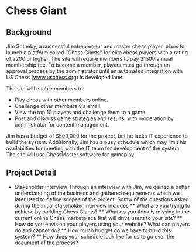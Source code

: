 # Chess Giant
## Background
Jim Sotheby, a successful entrepreneur and master chess player, plans to launch a platform called "Chess Giants" for elite chess players with a rating of 2200 or higher. The site will require members to pay $1500 annual membership fee. To become a member, players must go through an approval process by the administrator until an automated integration with US Chess (www.uschess.org) is developed later.

The site will enable members to:

* Play chess with other members online.
* Challenge other members via email.
* View the top 10 players and challenge them to a game.
* Post and discuss game strategies and results, with moderation by administrator for content management.

Jim has a budget of $500,000 for the project, but he lacks IT experience to build the system. Additionally, Jim has a busy schedule which may limit his availabilties for meeting with the IT team for development of the system. The site will use ChessMaster software for gameplay.

## Project Detail
* Stakeholder interview
  Through an interview with Jim, we gained a better understanding of the business and gathered requirements which we later used to define scopes of the project.
  Somw of the questions asked during the initial stakeholder interview includes
  ** What are you trying to achieve by building Chess Giants?
  ** What do you think is missing in the current online Chess marketplace that will drive users to your site?
  ** How do you envision your players using your website? What can players do and cannot do?
  ** How much budget do we have to build this system?
  ** How does your schedule look like for us to go over the document of the process?
